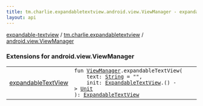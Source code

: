```yaml
---
title: tm.charlie.expandabletextview.android.view.ViewManager - expandable-textview
layout: api
---
```


<div class='api-docs-breadcrumbs'><a href="../../index.html">expandable-textview</a> / <a href="../index.html">tm.charlie.expandabletextview</a> / <a href=".">android.view.ViewManager</a></div>

### Extensions for android.view.ViewManager

<table class="api-docs-table">
<tbody>
<tr>
<td markdown="1">

<a href="expandable-text-view.html">expandableTextView</a>


</td>
<td markdown="1">
<div class="signature"><code><span class="keyword">fun </span><a href="https://developer.android.com/reference/android/view/ViewManager.html"><span class="identifier">ViewManager</span></a><span class="symbol">.</span><span class="identifier">expandableTextView</span><span class="symbol">(</span><br/>&nbsp;&nbsp;&nbsp;&nbsp;<span class="parameterName" id="tm.charlie.expandabletextview$expandableTextView(android.view.ViewManager, kotlin.String, kotlin.Function1((tm.charlie.expandabletextview.ExpandableTextView, kotlin.Unit)))/text">text</span><span class="symbol">:</span>&nbsp;<a href="https://kotlinlang.org/api/latest/jvm/stdlib/kotlin/-string/index.html"><span class="identifier">String</span></a>&nbsp;<span class="symbol">=</span>&nbsp;""<span class="symbol">, </span><br/>&nbsp;&nbsp;&nbsp;&nbsp;<span class="parameterName" id="tm.charlie.expandabletextview$expandableTextView(android.view.ViewManager, kotlin.String, kotlin.Function1((tm.charlie.expandabletextview.ExpandableTextView, kotlin.Unit)))/init">init</span><span class="symbol">:</span>&nbsp;<a href="../-expandable-text-view/index.html"><span class="identifier">ExpandableTextView</span></a><span class="symbol">.</span><span class="symbol">(</span><span class="symbol">)</span>&nbsp;<span class="symbol">-&gt;</span>&nbsp;<a href="https://kotlinlang.org/api/latest/jvm/stdlib/kotlin/-unit/index.html"><span class="identifier">Unit</span></a><br/><span class="symbol">)</span><span class="symbol">: </span><a href="../-expandable-text-view/index.html"><span class="identifier">ExpandableTextView</span></a></code></div>

</td>
</tr>
</tbody>
</table>
